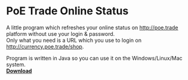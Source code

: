 # PoE Trade Online Status
A little program which refreshes your online status on http://poe.trade platform without use your login &amp; password.<br>
Only what you need is a URL which you use to login on http://currency.poe.trade/shop.

Program is written in Java so you can use it on the Windows/Linux/Mac system.<br>
<a href="https://github.com/Oxygeniium/PoE-Trade-Online-Status/releases"><b>Download</b></a>
